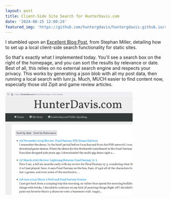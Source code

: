 ```yaml
---
layout: post
title: Client-Side Site Search for HunterDavis.com 
date: '2024-08-25 12:00:24'
featured_img: 'https://github.com/huntergdavis/huntergdavis.github.io/raw/main/content/images/2024/sitesearch.png'
---
```

I stumbled upon an [Excellent Blog Post](https://www.stephanmiller.com/static-site-search/),  from Stephan Miller, detailing how to set up a local client-side search functionality for static sites. 

So that's exactly what I implemented today. You'll see a search box on the right of the homepage, and you can sort the results by relevance or date. Best of all, this relies on no external search engine and respects your privacy. This works by generating a json blob with all my post data, then running a local search with lunr.js.  Much, MUCH easier to find content now, especially those old Zipit and game review articles. 

<img src="https://github.com/huntergdavis/huntergdavis.github.io/raw/main/content/images/2024/sitesearch.png" width="400">